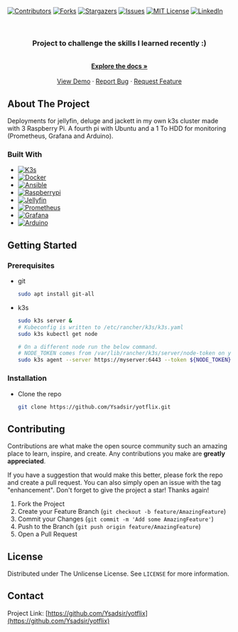 

[![Contributors][contributors-shield]][contributors-url]
[![Forks][forks-shield]][forks-url]
[![Stargazers][stars-shield]][stars-url]
[![Issues][issues-shield]][issues-url]
[![MIT License][license-shield]][license-url]
[![LinkedIn][linkedin-shield]][linkedin-url]



<!-- PROJECT LOGO -->
<br />
<div align="center">
<h3 align="center">Project to challenge the skills I learned recently :)</h3>
  <p align="center">
    <br />
    <a href="https://github.com/Ysadsir/yotflix"><strong>Explore the docs »</strong></a>
    <br />
    <br />
    <a href="https://github.com/Ysadsir/yotflix">View Demo</a>
    ·
    <a href="https://github.com/Ysadsir/yotflix/issues">Report Bug</a>
    ·
    <a href="https://github.com/Ysadsir/yotflix/issues">Request Feature</a>
  </p>
</div>


<!-- ABOUT THE PROJECT -->
## About The Project

Deployments for jellyfin, deluge and jackett in my own k3s cluster made with 3 Raspberry Pi. A fourth pi with Ubuntu and a 1 To HDD for monitoring (Prometheus, Grafana and Arduino).

### Built With

* [![K3s][K3s]][K3s-url]
* [![Docker][Docker]][Docker-url]
* [![Ansible][Ansible]][Ansible-url]
* [![Raspberrypi][Raspberrypi]][Raspberrypi-url]
* [![Jellyfin][Jellyfin]][Jellyfin-url]
* [![Prometheus][Prometheus]][Prometheus-url]
* [![Grafana][Grafana]][Grafana-url]
* [![Arduino][Arduino]][Arduino-url]
  
<!-- GETTING STARTED -->
## Getting Started

### Prerequisites


* git
  ```sh
  sudo apt install git-all
  ```
* k3s
  ```sh
  sudo k3s server &
  # Kubeconfig is written to /etc/rancher/k3s/k3s.yaml
  sudo k3s kubectl get node

  # On a different node run the below command. 
  # NODE_TOKEN comes from /var/lib/rancher/k3s/server/node-token on your server
  sudo k3s agent --server https://myserver:6443 --token ${NODE_TOKEN}
  ```

### Installation

* Clone the repo
   ```sh
   git clone https://github.com/Ysadsir/yotflix.git
   ```




<!-- CONTRIBUTING -->
## Contributing

Contributions are what make the open source community such an amazing place to learn, inspire, and create. Any contributions you make are **greatly appreciated**.

If you have a suggestion that would make this better, please fork the repo and create a pull request. You can also simply open an issue with the tag "enhancement".
Don't forget to give the project a star! Thanks again!

1. Fork the Project
2. Create your Feature Branch (`git checkout -b feature/AmazingFeature`)
3. Commit your Changes (`git commit -m 'Add some AmazingFeature'`)
4. Push to the Branch (`git push origin feature/AmazingFeature`)
5. Open a Pull Request


<!-- LICENSE -->
## License

Distributed under The Unlicense License. See `LICENSE` for more information.


<!-- CONTACT -->
## Contact

Project Link: [https://github.com/Ysadsir/yotflix](https://github.com/Ysadsir/yotflix)





<!-- MARKDOWN LINKS & IMAGES -->
<!-- https://www.markdownguide.org/basic-syntax/#reference-style-links -->
[contributors-shield]: https://img.shields.io/github/contributors/Ysadsir/yotflix.svg?style=for-the-badge
[contributors-url]: https://github.com/Ysadsir/yotflix/graphs/contributors
[forks-shield]: https://img.shields.io/github/forks/Ysadsir/yotflix.svg?style=for-the-badge
[forks-url]: https://github.com/Ysadsir/yotflix/network/members
[stars-shield]: https://img.shields.io/github/stars/Ysadsir/yotflix.svg?style=for-the-badge
[stars-url]: https://github.com/Ysadsir/yotflix/stargazers
[issues-shield]: https://img.shields.io/github/issues/Ysadsir/yotflix.svg?style=for-the-badge
[issues-url]: https://github.com/Ysadsir/yotflix/issues
[license-shield]: https://img.shields.io/github/license/Ysadsir/yotflix.svg?style=for-the-badge
[license-url]: https://github.com/Ysadsir/yotflix/blob/master/LICENSE.txt
[linkedin-shield]: https://img.shields.io/badge/-LinkedIn-black.svg?style=for-the-badge&logo=linkedin&colorB=555
[linkedin-url]: https://linkedin.com/in/yves-guillaume-herve
[product-screenshot]: images/screenshot.png

[K3s]: https://img.shields.io/badge/k3s-FFFFFF?style=for-the-badge&logo=k3s&logoColor=FFC61C
[K3s-url]: https://k3s.io/
[Docker]: https://img.shields.io/badge/docker-FFFFFF?style=for-the-badge&logo=docker&logoColor=2496ED
[Docker-url]: https://www.docker.com/
[Ansible]: https://img.shields.io/badge/ansible-EE0000?style=for-the-badge&logo=ansible&logoColor=FFFFFF
[Ansible-url]: https://www.ansible.com/
[Raspberrypi]: https://img.shields.io/badge/raspberrypi-FFFFFF?style=for-the-badge&logo=raspberrypi&logoColor=A22846
[Raspberrypi-url]: https://www.raspberrypi.com/
[Jellyfin]: https://img.shields.io/badge/jellyfin-000000?style=for-the-badge&logo=jellyfin&logoColor=00A4DC
[Jellyfin-url]: https://jellyfin.org/
[Prometheus]: https://img.shields.io/badge/prometheus-E6522C?style=for-the-badge&logo=prometheus&logoColor=FFFFFF
[Prometheus-url]: https://prometheus.io/
[Grafana]: https://img.shields.io/badge/grafana-000000?style=for-the-badge&logo=grafana&logoColor=F46800
[Grafana-url]: https://grafana.com/
[Arduino]: https://img.shields.io/badge/arduino-FFFFFF?style=for-the-badge&logo=arduino&logoColor=00878F
[Arduino-url]: https://www.arduino.cc/

